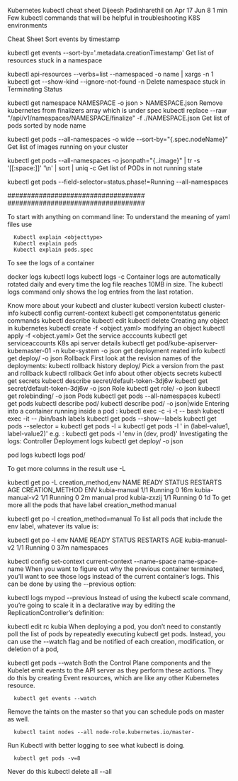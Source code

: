 Kubernetes kubectl cheat sheet
Dijeesh Padinharethil on Apr 17
 Jun 8 1 min
Few kubectl commands that will be helpful in troubleshooting K8S environments

Cheat Sheet
Sort events by timestamp

kubectl get events --sort-by='.metadata.creationTimestamp'
Get list of resources stuck in a namespace

kubectl api-resources --verbs=list --namespaced -o name | xargs -n 1 kubectl get --show-kind --ignore-not-found -n <namespace>
Delete namespace stuck in Terminating Status

kubectl get namespace NAMESPACE -o json > NAMESPACE.json
Remove kubernetes from finalizers array which is under spec
kubectl replace --raw "/api/v1/namespaces/NAMESPACE/finalize" -f ./NAMESPACE.json
Get list of pods sorted by node name

kubectl get pods --all-namespaces -o wide --sort-by="{.spec.nodeName}"
Get list of images running on your cluster

kubectl get pods --all-namespaces -o jsonpath="{..image}" | tr -s '[[:space:]]' '\n' | sort | uniq -c
Get list of PODs in not running state

kubectl get pods --field-selector=status.phase!=Running --all-namespaces

 ###################################
 ###################################
 
 To start with anything on command line: To understand the meaning of yaml files use

      Kubectl explain <objecttype>
      Kubectl explain pods
      Kubectl explain pods.spec
To see the logs of a container

docker logs <container id>
kubectl logs <podname> 
kubectl logs <podname> -c <containername>
Container logs are automatically rotated daily and every time the log file reaches 10MB in size. The kubectl logs command only shows the log entries from the last rotation.

Know more about your kubectl and cluster
kubectl version
kubectl cluster-info
kubectl config current-context
kubectl get componentstatus
generic commands
kubectl describe <objecttype> <objectname>
kubectl edit <objecttype> <objectname>
kubectl delete <objecttype> <objectname>
Creating any object in kubernetes
kubectl create -f <object.yaml>
modifying an object
kubectl apply -f <object.yaml>
Get the service acccounts
kubectl get serviceaccounts
K8s api server details
kubectl get pod/kube-apiserver-kubemaster-01 -n kube-system -o json
get deployment reated info
kubectl get deploy/<deplyment-name> -o json
Rollback
First look at the revision names of the deployments:
kubectl rollback history deploy/<deployment-name>
Pick a version from the past and rollback
kubectl rollback 
Get info about other objects
secrets
kubectl get secrets
kubectl describe secret/default-token-3dj6w
kubectl get secret/default-token-3dj6w -o json
Role
kubectl get role/<role-name> -o json
kubectl get rolebinding/<rolebinding-name> -o json
Pods
kubectl get pods --all-namespaces
kubectl get pods
kubectl describe pod/<podname>
kubectl describe pod/<podname> -o json|wide 
Entering into a container running inside a pod :
kubectl exec <podname> -c <containername>  -i -t -- bash
kubectl exec -it <containername> -- /bin/bash
labels
kubectl get pods --show--labels
kubectl get pods --selector <key-label>=<value-label>
kubectl get pods -l <key-label>=<value-label>
kubectl get pods -l '<label-name> in (label-value1, label-value2)'
e.g. : kubectl get pods -l 'env in (dev, prod)'
Investigating the logs:
Controller Deployment logs kubectl get deploy/ -o json

pod logs kubectl logs pod/

To get more columns in the result use -L

kubectl get po -L creation_method,env
NAME            READY   STATUS    RESTARTS   AGE   CREATION_METHOD   ENV
kubia-manual    1/1     Running   0          16m   <none>            <none>
kubia-manual-v2 1/1     Running   0          2m    manual            prod
kubia-zxzij     1/1     Running   0          1d    <none>            <none>
To get more all the pods that have label creation_method:manual

kubectl get po -l creation_method=manual
To list all pods that include the env label, whatever its value is:

kubectl get po -l env
NAME              READY     STATUS    RESTARTS   AGE
kubia-manual-v2   1/1       Running   0          37m
namespaces

kubectl config set-context current-context --name-space name-space-name
When you want to figure out why the previous container terminated, you’ll want to see those logs instead of the current container’s logs. This can be done by using the --previous option:

kubectl logs mypod --previous
Instead of using the kubectl scale command, you’re going to scale it in a declarative way by editing the ReplicationController’s definition:

kubectl edit rc kubia
When deploying a pod, you don’t need to constantly poll the list of pods by repeatedly executing kubectl get pods. Instead, you can use the --watch flag and be notified of each creation, modification, or deletion of a pod,

kubectl get pods --watch
Both the Control Plane components and the Kubelet emit events to the API server as they perform these actions. They do this by creating Event resources, which are like any other Kubernetes resource.

      kubectl get events --watch
Remove the taints on the master so that you can schedule pods on master as well.

      kubectl taint nodes --all node-role.kubernetes.io/master-
Run Kubectl with better logging to see what kubectl is doing.

      kubectl get pods -v=8
Never do this
kubectl delete all --all
